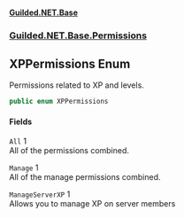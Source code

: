 
#### [Guilded.NET.Base](index 'index')
### [Guilded.NET.Base.Permissions](index#Guilded_NET_Base_Permissions 'Guilded.NET.Base.Permissions')
## XPPermissions Enum
Permissions related to XP and levels.  
```csharp
public enum XPPermissions

```

#### Fields
<a name='Guilded_NET_Base_Permissions_XPPermissions_All'></a>
`All` 1  
All of the permissions combined.  
  
<a name='Guilded_NET_Base_Permissions_XPPermissions_Manage'></a>
`Manage` 1  
All of the manage permissions combined.  
  
<a name='Guilded_NET_Base_Permissions_XPPermissions_ManageServerXP'></a>
`ManageServerXP` 1  
Allows you to manage XP on server members  
  

